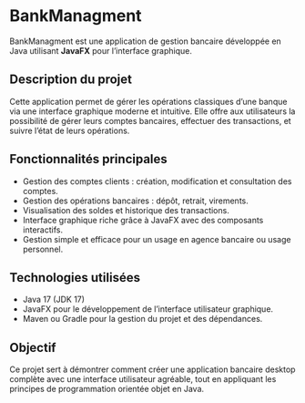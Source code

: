 # BankManagment

BankManagment est une application de gestion bancaire développée en Java utilisant **JavaFX** pour l’interface graphique.

## Description du projet

Cette application permet de gérer les opérations classiques d’une banque via une interface graphique moderne et intuitive. Elle offre aux utilisateurs la possibilité de gérer leurs comptes bancaires, effectuer des transactions, et suivre l’état de leurs opérations.

## Fonctionnalités principales

- Gestion des comptes clients : création, modification et consultation des comptes.
- Gestion des opérations bancaires : dépôt, retrait, virements.
- Visualisation des soldes et historique des transactions.
- Interface graphique riche grâce à JavaFX avec des composants interactifs.
- Gestion simple et efficace pour un usage en agence bancaire ou usage personnel.

## Technologies utilisées

- Java 17 (JDK 17)
- JavaFX pour le développement de l’interface utilisateur graphique.
- Maven ou Gradle pour la gestion du projet et des dépendances.

## Objectif

Ce projet sert à démontrer comment créer une application bancaire desktop complète avec une interface utilisateur agréable, tout en appliquant les principes de programmation orientée objet en Java.
